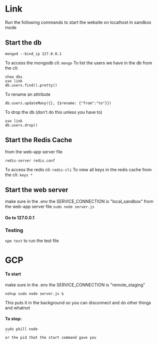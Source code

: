 # Link

Run the following commands to start the website on localhost in sandbox mode

## Start the db
```
mongod --bind_ip 127.0.0.1
```
To access the mongodb cli: ```mongo```
To list the users we have in the db from the cli:
```
show dbs
use link
db.users.find().pretty()
```

To rename an attribute
```
db.users.updateMany({}, {$rename: {"from":"to"}})
```

To drop the db (don't do this unless you have to)
```
use link
db.users.drop()
```

## Start the Redis Cache
from the web-app server file
```
redis-server redis.conf
```

To access the redis cli: ```redis-cli```
To view all keys in the redis cache from the cli: ```keys *```

## Start the web server
make sure in the .env the SERVICE_CONNECTION is "local_sandbox"
from the web-app server file ```sudo node server.js```

#### Go to 127.0.0.1

### Testing
```npm test``` to run the test file

# GCP


#### To start
make sure in the .env the SERVICE_CONNECTION is "remote_staging"
```
nohup sudo node server.js &
```
This puts it in the background so you can disconnect and do other things and whatnot

#### To stop:
```
sudo pkill node
``
or the pid that the start command gave you

